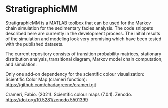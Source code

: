 # StratigraphicMM

StratigraphicMM is a MATLAB toolbox that can be used for the Markov chain simulation for the sedimentary facies analysis. The code snippets described here are currently in the development process. The initial results of the simulation and modeling look very promising which have been tested with the published datasets. 

The current repository consists of transition probability matrices, stationary distribution analysis, transitional diagram, Markov model chain computation, and simulation. 

Only one add-on dependency for the scientific colour visualization:
Scientific Color Map (crameri function): https://github.com/chadagreene/crameri.git

Crameri, Fabio. (2021). Scientific colour maps (7.0.1). Zenodo. https://doi.org/10.5281/zenodo.5501399
